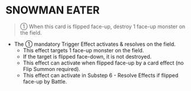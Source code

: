 
# SNOWMAN EATER  
> ① When this card is flipped face-up, destroy 1 face-up monster on the field.

*   The ① mandatory Trigger Effect activates & resolves on the field.
    *   This effect targets 1 face-up monster on the field.
    *   If the target is flipped face-down, it is not destroyed.
    *   This effect can activate when flipped face-up by a card effect (no Flip Summon required).
    *   This effect can activate in Substep 6 - Resolve Effects if flipped face-up by Battle.

  